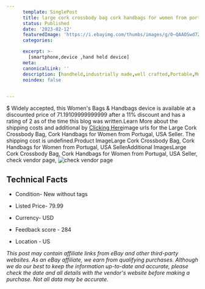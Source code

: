 ```yaml
---
      template: SinglePost
      title: large cork crossbody bag cork handbags for women from portugal usa seller
      status: Published
      date: '2023-02-12'
      featuredImage: 'https://i.ebayimg.com/thumbs/images/g/0~QAAOSwd7Zj5ur8/s-l225.jpg'
      categories: 

      excerpt: >-
        [smartphone,device ,hand held device]
      meta:
      canonicalLink: ''
      description: [handheld,industrially made,well crafted,Portable,Mobile,Compact,Convenient,Lightweight,Maneuverable,Man-portable,Miniature,Carriable,Hand-held,Light,Holdable,Transportable,Mobile device,Pocket-sized,On-the-go,Wireless,Cordless,Compact size,Convenient size, smartphone,device ,hand held device]
      noindex: false

        
---
```

$
    Widely accepted, this Women's Bags & Handbags device is available at a discounted price of 71.19109999999999 after a 11% discount and has a rating of 2 as of the time this blog was written.Learn More about the shipping costs and additional by [Clicking Here](https://www.ebay.com/itm/155402893185?hash=item242ebbf781%3Ag%3A0%7EQAAOSwd7Zj5ur8&mkevt=1&mkcid=1&mkrid=711-53200-19255-0&campid=%253CePNCampaignId%253E&customid=%253CreferenceId%253E&toolid=10049)image urls for the Large Cork Crossbody Bag, Cork Handbags for Women from Portugal, USA Seller. The shipping cost is undefined.Product ImageLarge Cork Crossbody Bag, Cork Handbags for Women from Portugal, USA SellerAdditional ImagesLarge Cork Crossbody Bag, Cork Handbags for Women from Portugal, USA Seller, check vendor page, ![check vendor page](https://origin-galleryplus.ebayimg.com/ws/web/155402893185_2_0_1/225x225.jpg,https://origin-galleryplus.ebayimg.com/ws/web/155402893185_3_0_1/225x225.jpg,https://origin-galleryplus.ebayimg.com/ws/web/155402893185_4_0_1/225x225.jpg,https://origin-galleryplus.ebayimg.com/ws/web/155402893185_5_0_1/225x225.jpg,https://origin-galleryplus.ebayimg.com/ws/web/155402893185_6_0_1/225x225.jpg,https://origin-galleryplus.ebayimg.com/ws/web/155402893185_7_0_1/225x225.jpg,https://origin-galleryplus.ebayimg.com/ws/web/155402893185_8_0_1/225x225.jpg)
    
    

 ## Technical Facts 



     
      

 - Condition- New without tags 


      

 - Listed Price- 79.99 


      

 - Currency- USD 


      

 - Feedback score - 284 


      

 - Location - US 


      
      

 *_This post may contain affiliate links from eBay and other third-party websites. As an eBay affiliate, we earn from qualifying purchases. Although we do our best to keep the information up-to-date and accurate, please check the date and all details with the vendor's website before making a purchase. Not all data may be accurate._*



    
    
    
    
    